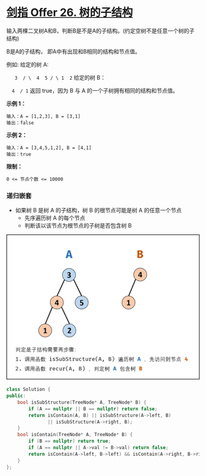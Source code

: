 # [剑指 Offer 26. 树的子结构](https://leetcode.cn/problems/shu-de-zi-jie-gou-lcof/)

输入两棵二叉树A和B，判断B是不是A的子结构。(约定空树不是任意一个树的子结构)

B是A的子结构， 即A中有出现和B相同的结构和节点值。

例如:
给定的树 A:

`   3  / \  4  5 / \ 1  2`
给定的树 B：

`  4  / 1`
返回 true，因为 B 与 A 的一个子树拥有相同的结构和节点值。

**示例 1：**

```
输入：A = [1,2,3], B = [3,1]
输出：false
```

**示例 2：**

```
输入：A = [3,4,5,1,2], B = [4,1]
输出：true
```

**限制：**

```
0 <= 节点个数 <= 10000
```

### 递归嵌套

- 如果树 B 是树 A 的子结构，树 B 的根节点可能是树 A 的任意一个节点
  - 先序遍历树 A 的每个节点
  - 判断该以该节点为根节点的子树是否包含树 B

![img](../../Images/2.树的子结构.assets/27d9f65b79ae4982fb58835d468c2a23ec2ac399ba5f38138f49538537264d03-Picture1.png)

```c++
class Solution {
public:
    bool isSubStructure(TreeNode* A, TreeNode* B) {
        if (A == nullptr || B == nullptr) return false;
        return isContain(A, B) || isSubStructure(A->left, B)
               || isSubStructure(A->right, B);
    }
    bool isContain(TreeNode* A, TreeNode* B) {
        if (B == nullptr) return true;
        if (A == nullptr || A->val != B->val) return false;
        return isContain(A->left, B->left) && isContain(A->right, B->right);
    }
};
```

